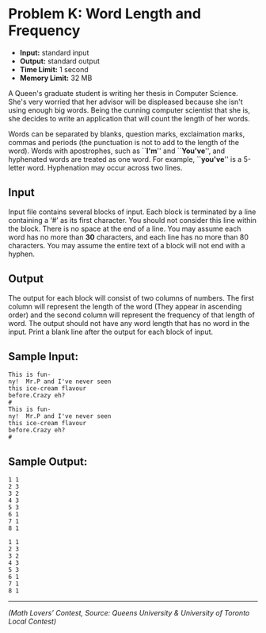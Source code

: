 Problem K: Word Length and Frequency
====================================
- **Input:** standard input
- **Output:** standard output
- **Time Limit:** 1 second
- **Memory Limit:** 32 MB
 
A Queen's graduate student is writing her thesis in Computer Science. She's very worried that her advisor will be displeased because she isn't using enough big words. Being the cunning computer scientist that she is, she decides to write an application that will count the length of her words.

Words can be separated by blanks, question marks, exclaimation marks, commas and periods (the punctuation is not to add to the length of the word). Words with apostrophes, such as \`\`**I'm**'' and \`\`**You've**'', and hyphenated words are treated as one word. For example, \`\`**you've**'' is a 5-letter word. Hyphenation may occur across two lines.

Input
-----
Input file contains several blocks of input. Each block is terminated by a line containing a ‘#’ as its first character. You should not consider this line within the block. There is no space at the end of a line. You may assume each word has no more than **30** characters, and each line has no more than 80 characters. You may assume the entire text of a block will not end with a hyphen.

Output
------

The output for each block will consist of two columns of numbers. The first column will represent the length of the word (They appear in ascending order) and the second column will represent the frequency of that length of word. The output should not have any word length that has no word in the input. Print a blank line after the output for each block of input.

Sample Input:
-------------
```
This is fun-
ny!  Mr.P and I've never seen
this ice-cream flavour
before.Crazy eh?
#
This is fun-
ny!  Mr.P and I've never seen
this ice-cream flavour
before.Crazy eh?
#
```
Sample Output:
--------------
```
1 1
2 3
3 2
4 3
5 3
6 1
7 1
8 1
 
1 1
2 3
3 2
4 3
5 3
6 1
7 1
8 1
```

---
*(Math Lovers’ Contest, Source: Queens University & University of Toronto Local Contest)*